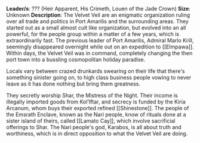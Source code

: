 **Leader/s**: ??? (Heir Apparent, His Crimeth, Louen of the Jade Crown)
**Size**: Unknown
**Description**:
The Velvet Veil are an enigmatic organization ruling over all trade and politics in Port Amarilis and the surrounding areas. They started out as a small almost cult like organization, but evolved into an all powerful, for the people group within a matter of a few years, which is extraordinarily fast. The previous leader of Port Amarilis, Admiral Marlo Krill, seemingly disappeared overnight while out on an expedition to [[Elmpawa]]. Within days, the Velvet Veil was in command, completely changing the then port town into a bussling cosmopolitan holiday paradise. 

Locals vary between crazed drunkards swearing on their life that there's something sinister going on, to high class business people vowing to never leave as it has done nothing but bring them greatness.

They secretly worship Shar, the Mistress of the Night. Their income is illegally imported goods from Kol'Iftar, and secrecy is funded by the Kiria Arcanum, whom buys their exported refined [[Shinestone]]. The people of the Emsrath Enclave, known as the Nari people, know of rituals done at a sister island of theirs, called [[Lamato Cay]], which involve sacrificial offerings to Shar. The Nari people's god, Karabos, is all about truth and worthiness, which is in direct opposition to what the Velvet Veil are doing.